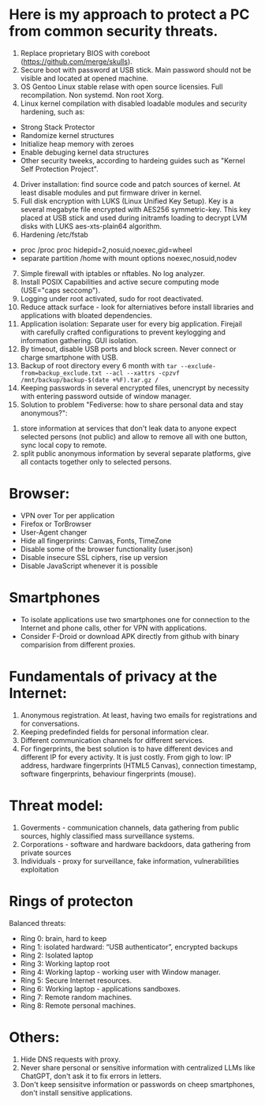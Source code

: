 # Here is my approach to protect a PC from common security threats.
1. Replace proprietary BIOS with coreboot (https://github.com/merge/skulls).
2. Secure boot with password at USB stick. Main password should not be visible and located at opened machine.
2. OS Gentoo Linux stable relase with open source licensies. Full recompilation. Non systemd. Non root Xorg.
3. Linux kernel compilation with disabled loadable modules and security hardening, such as:
- Strong Stack Protector
- Randomize kernel structures
- Initialize heap memory with zeroes
- Enable debuging kernel data structures
- Other security tweeks, according to hardeing guides such as "Kernel Self Protection Project".
4. Driver installation: find source code and patch sources of kernel. At least disable modules and put firmware driver in kernel.
5. Full disk encryption with LUKS (Linux Unified Key Setup). Key is a several megabyte file encrypted with AES256 symmetric-key. This key placed at USB stick and used during initramfs loading to decrypt LVM disks with LUKS aes-xts-plain64 algorithm.
6. Hardening /etc/fstab
- proc /proc proc hidepid=2,nosuid,noexec,gid=wheel
- separate partition /home with mount options noexec,nosuid,nodev
7. Simple firewall with iptables or nftables. No log analyzer.
8. Install POSIX Capabilities and active secure computing mode (USE="caps seccomp").
9. Logging under root activated, sudo for root deactivated.
10. Reduce attack surface - look for alterniatives before install libraries and applications with bloated dependencies.
11. Application isolation: Separate user for every big application. Firejail with carefully crafted configurations to prevent keylogging and information gathering. GUI isolation.
12. By timeout, disable USB ports and block screen. Never connect or charge smartphone with USB.
13. Backup of root directory every 6 month with ```tar --exclude-from=backup_exclude.txt --acl --xattrs -cpzvf /mnt/backup/backup-$(date +%F).tar.gz /```
14. Keeping passwords in several encrypted files, unencrypt by necessity with entering password outside of window manager.
15. Solution to problem "Fediverse: how to share personal data and stay anonymous?":
   1) store information at services that don't leak data to anyone expect selected persons (not public) and allow to remove all with one button, sync local copy to remote.
   2) split public anonymous information by several separate platforms, give all contacts together only to selected persons.

# Browser:
- VPN over Tor per application
- Firefox or TorBrowser
- User-Agent changer
- Hide all fingerprints: Canvas, Fonts, TimeZone
- Disable some of the browser functionality (user.json)
- Disable insecure SSL ciphers, rise up version
- Disable JavaScript whenever it is possible

# Smartphones
- To isolate applications use two smartphones one for connection to the Internet and phone calls, other for VPN with applications.
- Consider F-Droid or download APK directly from github with binary comparision from different proxies.

# Fundamentals of privacy at the Internet:
1. Anonymous registration. At least, having two emails for registrations and for conversations.
2. Keeping predefinded fields for personal information clear.
3. Different communication channels for different services.
4. For fingerprints, the best solution is to have different devices and different IP for every activity. It is just costly. From gigh to low: IP address, hardware fingerprints (HTML5 Canvas), connection timestamp, software fingerprints, behaviour fingerprints (mouse).

# Threat model:
1. Goverments - communication channels, data gathering from public sources, highly classified mass surveillance systems.
2. Corporations - software and hardware backdoors, data gathering from private sources
3. Individuals - proxy for surveillance, fake information, vulnerabilities exploitation

# Rings of protecton
Balanced threats:
- Ring 0: brain, hard to keep
- Ring 1: isolated hardward: “USB authenticator”, encrypted backups
- Ring 2: Isolated laptop
- Ring 3: Working laptop root
- Ring 4: Working laptop - working user with Window manager.
- Ring 5: Secure Internet resources.
- Ring 6: Working laptop - applications sandboxes.
- Ring 7: Remote random machines.
- Ring 8: Remote personal machines.

# Others:
1. Hide DNS requests with proxy.
2. Never share personal or sensitive information with centralized LLMs like ChatGPT, don't ask it to fix errors in letters.
3. Don't keep sensisitve information or passwords on cheep smartphones, don't install sensitive applications.
